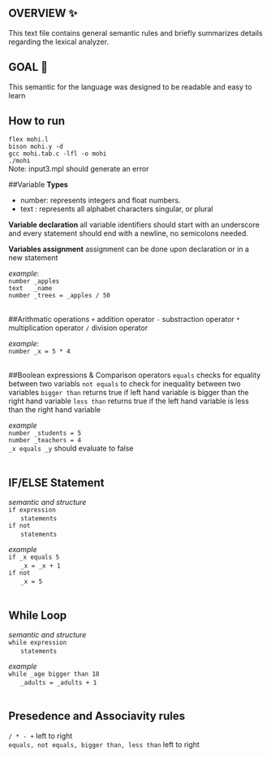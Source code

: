 ## OVERVIEW ✨
This text file contains general semantic rules and briefly summarizes details regarding the lexical analyzer.

## GOAL 🎯
This semantic for the language was designed to be readable and easy to learn 

## How to run <br>
`flex mohi.l` <br>
`bison mohi.y -d` <br>
`gcc mohi.tab.c -lfl -o mohi` <br>
`./mohi` <br>
Note: input3.mpl should generate an error


##Variable
**Types** 
* number: represents integers and float numbers.
* text  : represents all alphabet characters singular, or plural

**Variable declaration**
all variable identifiers should start with an underscore and every statement should end with a newline, no semicolons needed.

**Variables assignment**
assignment can be done upon declaration or in a new statement

*example*: <br>
`number _apples` <br>
`text   _name` <br>
`number _trees = _apples / 50`<br>
<br>

##Arithmatic operations
`+` addition operator
`-` substraction operator
`*` multiplication operator
`/` division operator

*example*:<br>
`number _x = 5 * 4` <br>
<br>

##Boolean expressions & Comparison operators
`equals` checks for equality between two variabls
`not equals` to check for inequality between two variables
`bigger than` returns true if left hand variable is bigger than the right hand variable
`less than` returns true if the left hand variable is less than the right hand variable

*example* <br>
`number _students = 5` <br>
`number _teachers = 4` <br>
`_x equals _y` should evaluate to false <br>
<br>

## IF/ELSE Statement
*semantic and structure* <br>
`if expression` <br>
&nbsp;&nbsp;&nbsp;&nbsp;&nbsp;&nbsp;`statements` <br>
`if not` <br>
&nbsp;&nbsp;&nbsp;&nbsp;&nbsp;&nbsp;`statements` <br>

*example* <br>
`if _x equals 5` <br>
&nbsp;&nbsp;&nbsp;&nbsp;&nbsp;&nbsp;`_x = _x + 1` <br>
`if not` <br>
&nbsp;&nbsp;&nbsp;&nbsp;&nbsp;&nbsp;`_x = 5` <br>
<br>

## While Loop
*semantic and structure* <br>
`while expression` <br>
&nbsp;&nbsp;&nbsp;&nbsp;&nbsp;&nbsp;`statements` <br>

*example* <br>
`while _age bigger than 18` <br>
&nbsp;&nbsp;&nbsp;&nbsp;&nbsp;&nbsp;`_adults = _adults + 1` <br>
<br>

## Presedence and Associavity rules
`/ * - +` left to right <br>
`equals, not equals, bigger than, less than` left to right <br>